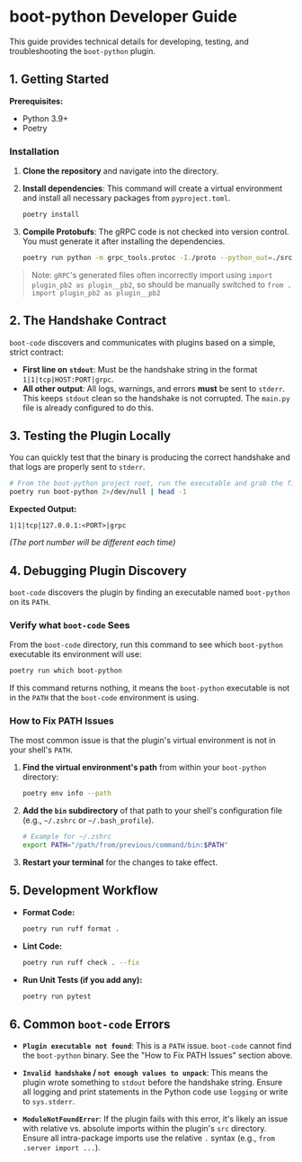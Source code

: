 # boot-python Developer Guide

This guide provides technical details for developing, testing, and troubleshooting the `boot-python` plugin.

## 1. Getting Started

**Prerequisites:**
* Python 3.9+
* Poetry

### Installation

1. **Clone the repository** and navigate into the directory.

2. **Install dependencies**: This command will create a virtual environment and install all necessary packages from `pyproject.toml`.

   ```bash
   poetry install
   ```

3. **Compile Protobufs**: The gRPC code is not checked into version control. You must generate it after installing the dependencies.

   ```bash
   poetry run python -m grpc_tools.protoc -I./proto --python_out=./src/generated --grpc_python_out=./src/generated ./proto/plugin.proto
   ```

> Note: `gRPC`'s generated files often incorrectly import using `import plugin_pb2 as plugin__pb2`, so should be manually switched to `from . import plugin_pb2 as plugin__pb2`

## 2. The Handshake Contract

`boot-code` discovers and communicates with plugins based on a simple, strict contract:

* **First line on `stdout`**: Must be the handshake string in the format `1|1|tcp|HOST:PORT|grpc`.
* **All other output**: All logs, warnings, and errors **must** be sent to `stderr`. This keeps `stdout` clean so the handshake is not corrupted. The `main.py` file is already configured to do this.

## 3. Testing the Plugin Locally

You can quickly test that the binary is producing the correct handshake and that logs are properly sent to `stderr`.

```bash
# From the boot-python project root, run the executable and grab the first line of stdout
poetry run boot-python 2>/dev/null | head -1
```

**Expected Output:**

```
1|1|tcp|127.0.0.1:<PORT>|grpc
```

*(The port number will be different each time)*

## 4. Debugging Plugin Discovery

`boot-code` discovers the plugin by finding an executable named `boot-python` on its `PATH`.

### Verify what `boot-code` Sees

From the `boot-code` directory, run this command to see which `boot-python` executable its environment will use:

```bash
poetry run which boot-python
```

If this command returns nothing, it means the `boot-python` executable is not in the `PATH` that the `boot-code` environment is using.

### How to Fix PATH Issues

The most common issue is that the plugin's virtual environment is not in your shell's `PATH`.

1. **Find the virtual environment's path** from within your `boot-python` directory:

   ```bash
   poetry env info --path
   ```

2. **Add the `bin` subdirectory** of that path to your shell's configuration file (e.g., `~/.zshrc` or `~/.bash_profile`).

   ```bash
   # Example for ~/.zshrc
   export PATH="/path/from/previous/command/bin:$PATH"
   ```

3. **Restart your terminal** for the changes to take effect.

## 5. Development Workflow

* **Format Code:**

  ```bash
  poetry run ruff format .
  ```

* **Lint Code:**

  ```bash
  poetry run ruff check . --fix
  ```

* **Run Unit Tests (if you add any):**

  ```bash
  poetry run pytest
  ```

## 6. Common `boot-code` Errors

* **`Plugin executable not found`**: This is a `PATH` issue. `boot-code` cannot find the `boot-python` binary. See the "How to Fix PATH Issues" section above.

* **`Invalid handshake` / `not enough values to unpack`**: This means the plugin wrote something to `stdout` before the handshake string. Ensure all logging and print statements in the Python code use `logging` or write to `sys.stderr`.

* **`ModuleNotFoundError`**: If the plugin fails with this error, it's likely an issue with relative vs. absolute imports within the plugin's `src` directory. Ensure all intra-package imports use the relative `.` syntax (e.g., `from .server import ...`).